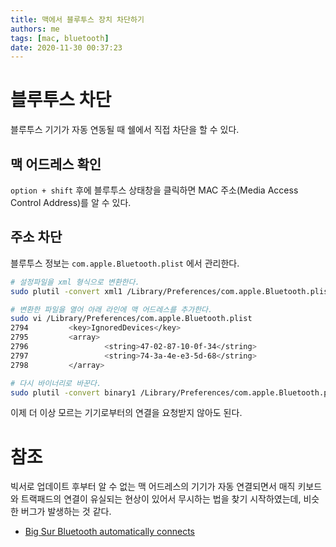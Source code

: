 ```yaml
---
title: 맥에서 블루투스 장치 차단하기
authors: me
tags: [mac, bluetooth]
date: 2020-11-30 00:37:23
---
```


# 블루투스 차단

블루투스 기기가 자동 연동될 때 쉘에서 직접 차단을 할 수 있다.

## 맥 어드레스 확인

`option + shift` 후에 블루투스 상태창을 클릭하면 MAC 주소(Media Access Control Address)를 알 수 있다.

## 주소 차단

블루투스 정보는 `com.apple.Bluetooth.plist` 에서 관리한다.

```bash
# 설정파일을 xml 형식으로 변환한다.
sudo plutil -convert xml1 /Library/Preferences/com.apple.Bluetooth.plist

# 변환한 파일을 열어 아래 라인에 맥 어드레스를 추가한다.
sudo vi /Library/Preferences/com.apple.Bluetooth.plist
2794         <key>IgnoredDevices</key>
2795         <array>
2796                 <string>47-02-87-10-0f-34</string>
2797                 <string>74-3a-4e-e3-5d-68</string>
2798         </array>

# 다시 바이너리로 바꾼다.
sudo plutil -convert binary1 /Library/Preferences/com.apple.Bluetooth.plist
```

이제 더 이상 모르는 기기로부터의 연결을 요청받지 않아도 된다.

# 참조

빅서로 업데이트 후부터 알 수 없는 맥 어드레스의 기기가 자동 연결되면서 매직 키보드와 트랙패드의 연결이 유실되는 현상이 있어서 무시하는 법을 찾기 시작하였는데, 비슷한 버그가 발생하는 것 같다.

- [Big Sur Bluetooth automatically connects](https://discussions.apple.com/thread/252053214)
